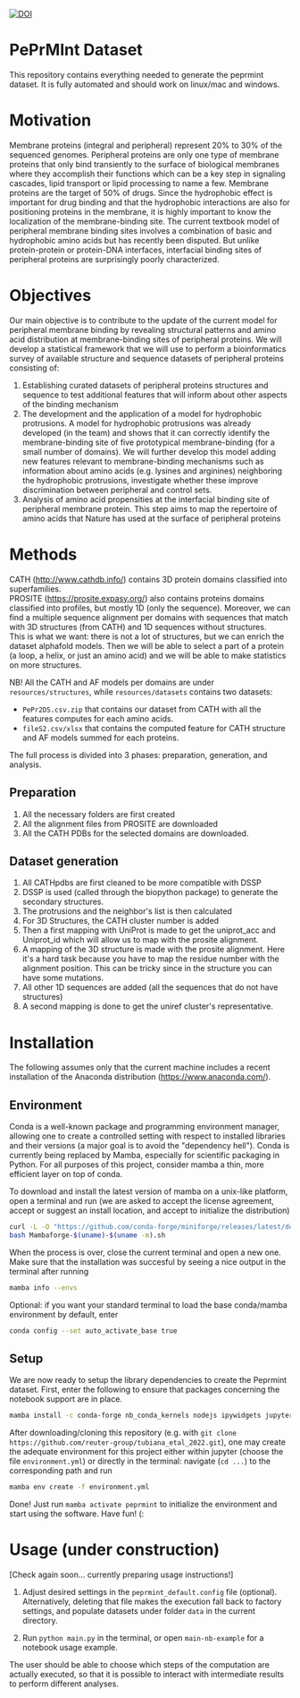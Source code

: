 [![DOI](https://zenodo.org/badge/495005184.svg)](https://zenodo.org/badge/latestdoi/495005184)

# PePrMInt Dataset


This repository contains everything needed to generate the peprmint dataset. 
It is fully automated and should work on linux/mac and windows.

# Motivation
Membrane proteins (integral and peripheral) represent 20% to 30% of the sequenced genomes. Peripheral proteins are only one type of membrane proteins that only bind transiently to the surface of biological membranes where they accomplish their functions which can be a key step in signaling cascades, lipid transport or lipid processing to name a few. Membrane proteins are the target of 50% of drugs. Since the hydrophobic effect is important for drug binding and that the hydrophobic interactions are also for positioning proteins in the membrane, it is highly important to know the localization of the membrane-binding site. The current textbook model of peripheral membrane binding sites involves a combination of basic and hydrophobic amino acids but has recently been disputed. But unlike protein-protein or protein-DNA interfaces, interfacial binding sites of peripheral proteins are surprisingly poorly characterized.


# Objectives
Our main objective is to contribute to the update of the current model for peripheral membrane binding by revealing structural patterns and amino acid distribution at membrane-binding sites of peripheral proteins. We will develop a statistical framework that we will use to perform a bioinformatics survey of available structure and sequence datasets of peripheral proteins consisting of:
1. Establishing curated datasets of peripheral proteins structures and sequence to test additional features that will inform about other aspects of the binding mechanism
2. The development and the application of a model for hydrophobic protrusions. A model for hydrophobic protrusions was already developed (in the team) and shows that it can correctly identify the membrane-binding site of five prototypical membrane-binding (for a small number of domains). We will further develop this model adding new features relevant to membrane-binding mechanisms such as information about amino acids (e.g. lysines and arginines) neighboring the hydrophobic protrusions, investigate whether these improve discrimination between peripheral and control sets.
3. Analysis of amino acid propensities at the interfacial binding site of peripheral membrane protein. This step aims to map the repertoire of amino acids that Nature has used at the surface of peripheral proteins


# Methods

CATH (http://www.cathdb.info/) contains 3D protein domains classified into superfamilies.  
PROSITE (https://prosite.expasy.org/) also contains proteins domains classified into profiles, but mostly 1D (only the sequence). Moreover, we can find a multiple sequence alignment per domains with sequences that match with 3D structures (from CATH) and 1D sequences without structures.  
This is what we want: there is not a lot of structures, but we can enrich the dataset alphafold models.
Then we will be able to select a part of a protein (a loop, a helix, or just an amino acid) and we will be able to make statistics on more structures.

NB! All the CATH and AF models per domains are under `resources/structures`, while `resources/datasets` contains two datasets: 
  - `PePr2DS.csv.zip` that contains our dataset from CATH with all the features computes for each amino acids.
  - `fileS2.csv/xlsx` that contains the computed feature for CATH structure and AF models summed for each proteins.



The full process is divided into 3 phases: preparation, generation, and analysis.

## Preparation 
 1. All the necessary folders are first created
 2. All the alignment files from PROSITE are downloaded
 3. All the CATH PDBs for the selected domains are downloaded.
 
## Dataset generation
 1. All CATHpdbs are first cleaned to be more compatible with DSSP
 2. DSSP is used (called through the biopython package) to generate the secondary structures.
 3. The protrusions and the neighbor's list is then calculated
 4. For 3D Structures, the CATH cluster number is added
 5. Then a first mapping with UniProt is made to get the uniprot_acc and Uniprot_id which will allow us to map with the prosite alignment.
 6. A mapping of the 3D structure is made with the prosite alignment. Here it's a hard task because you have to map the residue number with the alignment position. This can be tricky since in the structure you can have some mutations.
 7. All other 1D sequences are added (all the sequences that do not have structures)
 8. A second mapping is done to get the uniref cluster's representative.


# Installation
The following assumes only that the current machine includes a recent 
installation of the Anaconda distribution (https://www.anaconda.com/).

## Environment
Conda is a well-known package and programming environment manager, allowing 
one to create a controlled setting with respect to installed libraries and 
their versions (a major goal is to avoid the "dependency hell"). Conda is 
currently being replaced by Mamba, especially for scientific packaging in 
Python. For all purposes of this project, consider mamba a thin, more efficient
layer on top of conda.

To download and install the latest version of mamba on a unix-like platform, 
open a terminal and run (we are asked to accept the license agreement, accept or 
suggest an install location, and accept to initialize the distribution)

```bash
curl -L -O "https://github.com/conda-forge/miniforge/releases/latest/download/Mambaforge-$(uname)-$(uname -m).sh"
bash Mambaforge-$(uname)-$(uname -m).sh
```

When the process is over, close the current terminal and open a new one. Make 
sure that the installation was succesful by seeing a nice output in the terminal
after running

```bash
mamba info --envs
```

Optional: if you want your standard terminal to load the base conda/mamba environment
by default, enter
```bash
conda config --set auto_activate_base true
```


## Setup
We are now ready to setup the library dependencies to create the Peprmint dataset. First, enter the following to ensure that packages concerning the notebook support are in place.
```bash
mamba install -c conda-forge nb_conda_kernels nodejs ipywidgets jupyterlab
```

After downloading/cloning this repository (e.g. with `git clone https://github.com/reuter-group/tubiana_etal_2022.git`), one may create the adequate 
environment for this project either within jupyter (choose the file 
`environment.yml`) or directly in the terminal: navigate (`cd ...`) to the 
corresponding path and run

```bash
mamba env create -f environment.yml
```

Done! Just run `mamba activate peprmint` to initialize the environment and start using the software. Have fun! (:


# Usage (under construction)

[Check again soon... currently preparing usage instructions!]

1. Adjust desired settings in the `peprmint_default.config` file (optional). 
Alternatively, deleting that file makes the execution fall back to factory 
settings, and populate datasets under folder `data` in the current directory.

2. Run `python main.py` in the terminal, or open `main-nb-example` for 
a notebook usage example.

The user should be able to choose which steps of the computation are actually 
executed, so that it is possible to interact with intermediate results to 
perform different analyses.

